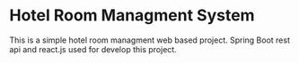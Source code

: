 # Hotel Room Managment System
This is a simple hotel room managment web based project. Spring Boot rest api and react.js used for develop this project. 
